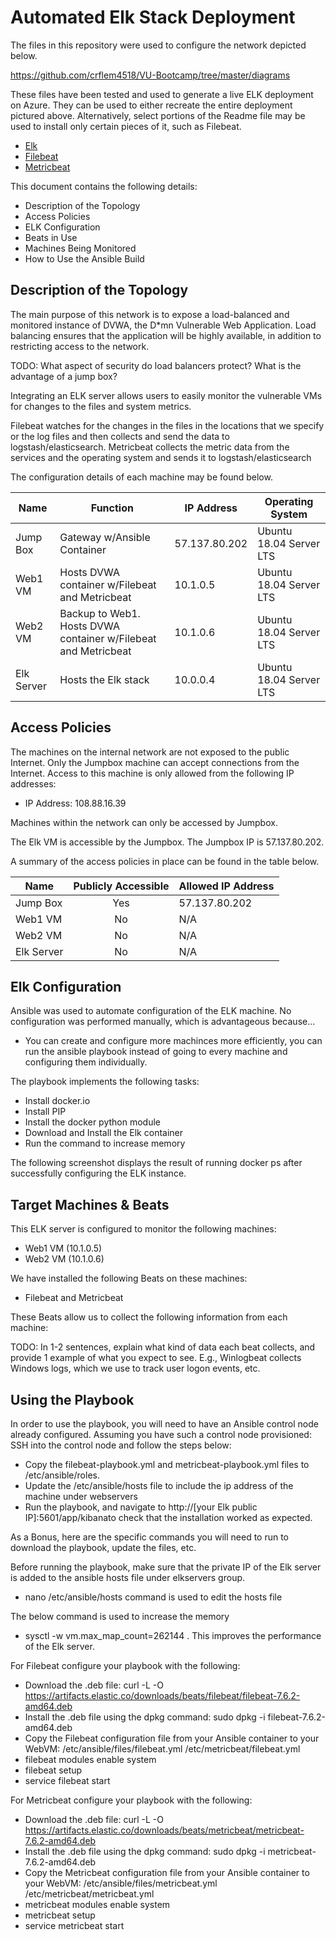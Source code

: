 # Automated Elk Stack Deployment

The files in this repository were used to configure the network depicted below.

https://github.com/crflem4518/VU-Bootcamp/tree/master/diagrams

These files have been tested and used to generate a live ELK deployment on Azure. They can be used to either recreate the entire deployment pictured above. Alternatively, select portions of the Readme file may be used to install only certain pieces of it, such as Filebeat.

* [Elk](../blob/master/ansible/Elk_yml.txt)
* [Filebeat](../blob/master/ansible/Filebeat_install_yml.txt)
* [Metricbeat](../blob/master/ansible/Metricbeat_install_yml.txt)

This document contains the following details:

* Description of the Topology
* Access Policies
* ELK Configuration
* Beats in Use
* Machines Being Monitored
* How to Use the Ansible Build


## Description of the Topology

The main purpose of this network is to expose a load-balanced and monitored instance of DVWA, the D*mn Vulnerable Web Application.
Load balancing ensures that the application will be highly available, in addition to restricting access to the network.

TODO: What aspect of security do load balancers protect? What is the advantage of a jump box?

Integrating an ELK server allows users to easily monitor the vulnerable VMs for changes to the files and system metrics.

Filebeat watches for the changes in the files in the locations that we specify or the log files and then collects and send the data to logstash/elasticsearch.
Metricbeat collects the metric data from the services and the operating system and sends it to logstash/elasticsearch

The configuration details of each machine may be found below.

| Name       | Function                                                       | IP Address    | Operating System        |
|------------|----------------------------------------------------------------|---------------|-------------------------|
| Jump Box   | Gateway w/Ansible Container                                    | 57.137.80.202 | Ubuntu 18.04 Server LTS |
| Web1 VM    | Hosts DVWA container w/Filebeat and Metricbeat                 | 10.1.0.5      | Ubuntu 18.04 Server LTS |
| Web2 VM    | Backup to Web1. Hosts DVWA container w/Filebeat and Metricbeat | 10.1.0.6      | Ubuntu 18.04 Server LTS |
| Elk Server | Hosts the Elk stack                                            | 10.0.0.4      | Ubuntu 18.04 Server LTS |

## Access Policies

The machines on the internal network are not exposed to the public Internet.
Only the Jumpbox machine can accept connections from the Internet. Access to this machine is only allowed from the following IP addresses:

* IP Address: 108.88.16.39

Machines within the network can only be accessed by Jumpbox.

The Elk VM is accessible by the Jumpbox. The Jumpbox IP is 57.137.80.202.

A summary of the access policies in place can be found in the table below.


| Name       | Publicly Accessible  | Allowed IP Address |
|------------|:--------------------:|--------------------|
| Jump Box   |          Yes         | 57.137.80.202      |
| Web1 VM    |          No          |         N/A        |
| Web2 VM    |          No          |         N/A        |
| Elk Server |          No          |         N/A        |


## Elk Configuration

Ansible was used to automate configuration of the ELK machine. No configuration was performed manually, which is advantageous because...

* You can create and configure more machinces more efficiently, you can run the ansible playbook instead of going to every machine and configuring them individually.

The playbook implements the following tasks:

* Install docker.io
* Install PIP
* Install the docker python module
* Download and Install the Elk container
* Run the command to increase memory

The following screenshot displays the result of running docker ps after successfully configuring the ELK instance.


## Target Machines & Beats

This ELK server is configured to monitor the following machines:

* Web1 VM (10.1.0.5)
* Web2 VM (10.1.0.6)

We have installed the following Beats on these machines:

* Filebeat and Metricbeat

These Beats allow us to collect the following information from each machine:

TODO: In 1-2 sentences, explain what kind of data each beat collects, and provide 1 example of what you expect to see. E.g., Winlogbeat collects Windows logs, which we use to track user logon events, etc.


## Using the Playbook

In order to use the playbook, you will need to have an Ansible control node already configured. Assuming you have such a control node provisioned:
SSH into the control node and follow the steps below:

* Copy the filebeat-playbook.yml and metricbeat-playbook.yml files to /etc/ansible/roles.
* Update the /etc/ansible/hosts file to include the ip address of the machine under webservers
* Run the playbook, and navigate to http://[your Elk public IP]:5601/app/kibanato check that the installation worked as expected.

As a Bonus, here are the specific commands you will need to run to download the playbook, update the files, etc.

Before running the playbook, make sure that the private IP of the Elk server is added to the ansible hosts file under elkservers group.
* nano /etc/ansible/hosts command is used to edit the hosts file

The below command is used to increase the memory
* sysctl -w vm.max_map_count=262144 . This improves the performance of the Elk server.

For Filebeat configure your playbook with the following: 
* Download the .deb file: curl -L -O https://artifacts.elastic.co/downloads/beats/filebeat/filebeat-7.6.2-amd64.deb
* Install the .deb file using the dpkg command: sudo dpkg -i filebeat-7.6.2-amd64.deb
* Copy the Filebeat configuration file from your Ansible container to your WebVM: /etc/ansible/files/filebeat.yml /etc/metricbeat/filebeat.yml
* filebeat modules enable system
* filebeat setup
* service filebeat start

For Metricbeat configure your playbook with the following: 
* Download the .deb file: curl -L -O https://artifacts.elastic.co/downloads/beats/metricbeat/metricbeat-7.6.2-amd64.deb
* Install the .deb file using the dpkg command: sudo dpkg -i metricbeat-7.6.2-amd64.deb
* Copy the Metricbeat configuration file from your Ansible container to your WebVM: /etc/ansible/files/metricbeat.yml /etc/metricbeat/metricbeat.yml
* metricbeat modules enable system
* metricbeat setup
* service metricbeat start
